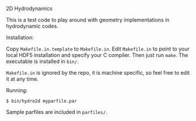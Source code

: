 2D Hydrodynamics

This is a test code to play around with geometry implementations in
hydrodynamic codes.

Installation:

Copy `Makefile.in.template` to `Makefile.in`.  Edit `Makefile.in` to point to
your local HDF5 installation and specify your C compiler.  Then just run 
`make`. The executable is installed in `bin/`.

`Makefile.in` is ignored by the repo, it is machine specific, so feel free to 
edit it at any time.

Running:

    $ bin/hydro2d myparfile.par

Sample parfiles are included in `parfiles/`.


